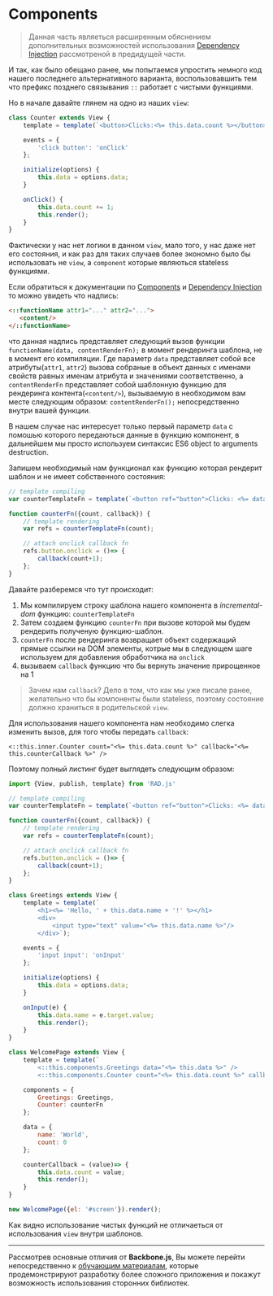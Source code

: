 # Components

> Данная часть являеться расширенным обяснением дополнительных возможностей использования [Dependency Injection](Injection.md) рассмотреной в предидущей части.

И так, как было обещано ранее, мы попытаемся упростить немного код нашего последнего альтернативного варианта, воспользовавшить тем что префикс позднего связывания `::` работает с чистыми функциями.

Но в начале давайте глянем на одно из наших `view`:

```javascript
class Counter extends View {
    template = template(`<button>Clicks:<%= this.data.count %></button>`);

    events = {
        'click button': 'onClick'
    };

    initialize(options) {
        this.data = options.data;
    }

    onClick() {
        this.data.count += 1;
        this.render();
    }
}
```

Фактически у нас нет логики в данном `view`, мало того, у нас даже нет его состояния, и как раз для таких случаев более экономно было бы использовать не `view`, а `component` которые являються stateless функциями.

Если обратиться к документации по [Components](../guide/Components.md) и [Dependency Injection](../basics/Injection.md) то можно увидеть что надпись:

 ```html
 <::functionName attr1="..." attr2="...">
 	<content/>
 </::functionName>
 ```
что данная надпись представляет следующий вызов функции `functionName(data, contentRenderFn);` в момент рендеринга шаблона, не в момент его компиляции. Где параметр `data` представляет собой все атрибуты(`attr1`, `attr2`) вызова собраные в объект данных с именами свойств равных именам атрибута и значениями соответственно, а `contentRenderFn` представляет собой шаблонную функцию для рендеринга контента(`<content/>`), вызываемую в необходимом вам месте следующим образом: `contentRenderFn();` непосредственно внутри вашей функции.

В нашем случае нас интересует только первый параметр `data` с помошью которого передаються данные в функцию компонент, в дальнейшем мы просто используем синтаксис ES6 object to arguments destruction.

Запишем необходимый нам функционал как функцию которая рендерит шаблон и не имеет собственного состояния:

```javascript
// template compiling
var counterTemplateFn = template(`<button ref="button">Clicks: <%= data %></button>`);

function counterFn({count, callback}) {
    // template rendering
    var refs = counterTemplateFn(count);

    // attach onclick callback fn
    refs.button.onclick = ()=> {
        callback(count+1);
    };
}
```

Давайте разберемся что тут происходит:

1. Мы компилируем строку шаблона нашего компонента в *incremental-dom* функцию: `counterTemplateFn`
2. Затем создаем функцию `counterFn` при вызове которой мы будем рендерить полученую функцию-шаблон.
3. `counterFn` после рендеринга возвращает объект содержащий прямые ссылки на DOM элементы, котрые мы в следующем шаге используем для добавления обработчика на `onclick`
4. вызываем `callback` функцию что бы вернуть значение прирощенное на 1

> Зачем нам `callback`? Дело в том, что как мы уже писале ранее, желательно что бы компоненты были stateless, поэтому состояние должно храниться в родительской `view`.

Для использования нашего компонента нам необходимо слегка изменить вызов, для того чтобы передать `callback`:

`<::this.inner.Counter count="<%= this.data.count %>" callback="<%= this.counterCallback %>" />`

Поэтому полный листинг будет выглядеть следующим образом:

```javascript
import {View, publish, template} from 'RAD.js'

// template compiling
var counterTemplateFn = template(`<button ref="button">Clicks: <%= data %></button>`);

function counterFn({count, callback}) {
    // template rendering
    var refs = counterTemplateFn(count);

    // attach onclick callback fn
    refs.button.onclick = ()=> {
        callback(count+1);
    };
}

class Greetings extends View {
    template = template(`
        <h1><%= 'Hello, ' + this.data.name + '!' %></h1>
        <div>
            <input type="text" value="<%= this.data.name %>"/>
        </div>`);

    events = {
        'input input': 'onInput'
    };

    initialize(options) {
        this.data = options.data;
    }

    onInput(e) {
        this.data.name = e.target.value;
        this.render();
    }
}

class WelcomePage extends View {
    template = template(`
        <::this.components.Greetings data="<%= this.data %>" />
        <::this.components.Counter count="<%= this.data.count %>" callback="<%= this.counterCallback %>" />`);

    components = {
        Greetings: Greetings,
        Counter: counterFn
    };

    data = {
        name: 'World',
        count: 0
    };

    counterCallback = (value)=> {
        this.data.count = value;
        this.render();
    }
}

new WelcomePage({el: '#screen'}).render();
```

Как видно использование чистых функций не отличаеться от использования `view` внутри шаблонов.



--- 

Рассмотрев основные отличия от **Backbone.js**, Вы можете перейти непосредственно к [обучающим материалам](../tutorial/Tutorial.md), которые продемонстрируют разработку более сложного приложения и покажут возможность использования сторонних библиотек.